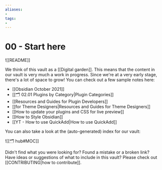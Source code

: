 ```yaml
---
aliases:
- 
tags:
- 
---
```

# 00 - Start here


![[README]]


We think of this vault as a [[Digital garden]]. This means that the content in our vault is very much a work in progress. Since we're at a very early stage, there's a lot of space to grow! You can check out a few sample notes here:

- [[Obsidian October 2021]]
- [[🗂️ 02.01 Plugins by Category|Plugin Categories]]
- [[Resources and Guides for Plugin Developers]]
- [[for Theme Designers|Resources and Guides for Theme Designers]]
- [[How to update your plugins and CSS for live preview]]
- [[How to Style Obsidian]]
- [[YT - How to use QuickAdd|How to use QuickAdd]]

You can also take a look at the (auto-generated) index for our vault:

![[🗂️ hub#MOC]]

Didn't find what you were looking for? Found a mistake or a broken link? Have ideas or suggestions of what to include in this vault? Please check out [[CONTRIBUTING|how to contribute]].
